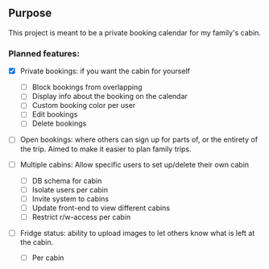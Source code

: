 ## Purpose

This project is meant to be a private booking calendar for my family's cabin.

### Planned features:
- [x] Private bookings: if you want the cabin for yourself
  - [ ] Block bookings from overlapping
  - [ ] Display info about the booking on the calendar
  - [ ] Custom booking color per user
  - [ ] Edit bookings
  - [ ] Delete bookings
  
- [ ] Open bookings: where others can sign up for parts of, or the entirety of the trip. Aimed to make it easier to plan
  family trips.

- [ ] Multiple cabins: Allow specific users to set up/delete their own cabin
  - [ ] DB schema for cabin
  - [ ] Isolate users per cabin
  - [ ] Invite system to cabins
  - [ ] Update front-end to view different cabins
  - [ ] Restrict r/w-access per cabin

- [ ] Fridge status: ability to upload images to let others know what is left at the cabin.
  - [ ] Per cabin
